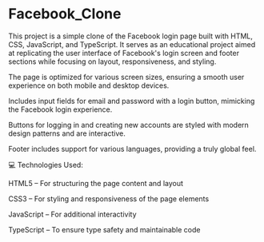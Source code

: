 # Facebook_Clone

This project is a simple clone of the Facebook login page built with HTML, CSS, JavaScript, and TypeScript. It serves as an educational project aimed at replicating the user interface of Facebook's login screen and footer sections while focusing on layout, responsiveness, and styling.

The page is optimized for various screen sizes, ensuring a smooth user experience on both mobile and desktop devices.

Includes input fields for email and password with a login button, mimicking the Facebook login experience.

Buttons for logging in and creating new accounts are styled with modern design patterns and are interactive.

Footer includes support for various languages, providing a truly global feel.

💻 Technologies Used:

HTML5 – For structuring the page content and layout

CSS3 – For styling and responsiveness of the page elements

JavaScript – For additional interactivity   

TypeScript – To ensure type safety and maintainable code
